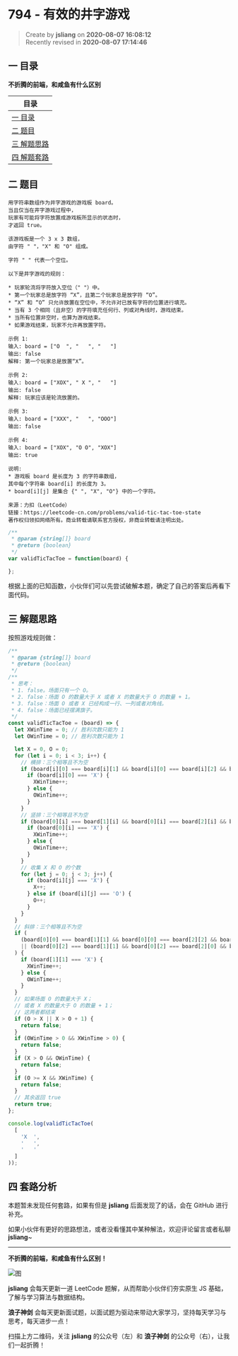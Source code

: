 794 - 有效的井字游戏
===

> Create by **jsliang** on **2020-08-07 16:08:12**  
> Recently revised in **2020-08-07 17:14:46**

## 一 目录

**不折腾的前端，和咸鱼有什么区别**

| 目录 |
| --- |
| [一 目录](#chapter-one) |
| [二 题目](#chapter-two) |
| [三 解题思路](#chapter-three) |
| [四 解题套路](#chapter-four) |

## 二 题目



```
用字符串数组作为井字游戏的游戏板 board。
当且仅当在井字游戏过程中，
玩家有可能将字符放置成游戏板所显示的状态时，
才返回 true。

该游戏板是一个 3 x 3 数组，
由字符 " "，"X" 和 "O" 组成。

字符 " " 代表一个空位。

以下是井字游戏的规则：

* 玩家轮流将字符放入空位（" "）中。
* 第一个玩家总是放字符 “X”，且第二个玩家总是放字符 “O”。
* “X” 和 “O” 只允许放置在空位中，不允许对已放有字符的位置进行填充。
* 当有 3 个相同（且非空）的字符填充任何行、列或对角线时，游戏结束。
* 当所有位置非空时，也算为游戏结束。
* 如果游戏结束，玩家不允许再放置字符。

示例 1:
输入: board = ["O  ", "   ", "   "]
输出: false
解释: 第一个玩家总是放置“X”。

示例 2:
输入: board = ["XOX", " X ", "   "]
输出: false
解释: 玩家应该是轮流放置的。

示例 3:
输入: board = ["XXX", "   ", "OOO"]
输出: false

示例 4:
输入: board = ["XOX", "O O", "XOX"]
输出: true

说明:
* 游戏板 board 是长度为 3 的字符串数组，
其中每个字符串 board[i] 的长度为 3。
* board[i][j] 是集合 {" ", "X", "O"} 中的一个字符。

来源：力扣（LeetCode）
链接：https://leetcode-cn.com/problems/valid-tic-tac-toe-state
著作权归领扣网络所有。商业转载请联系官方授权，非商业转载请注明出处。
```

```js
/**
 * @param {string[]} board
 * @return {boolean}
 */
var validTicTacToe = function(board) {

};
```

根据上面的已知函数，小伙伴们可以先尝试破解本题，确定了自己的答案后再看下面代码。

## 三 解题思路



按照游戏规则做：

```js
/**
 * @param {string[]} board
 * @return {boolean}
 */
/**
 * 思考：
 * 1. false。场面只有一个 O。
 * 2. false：场面 O 的数量大于 X 或者 X 的数量大于 O 的数量 + 1。
 * 3. false：场面 O 或者 X 已经构成一行、一列或者对角线。
 * 4. false：场面已经摆满旗子。
 */
const validTicTacToe = (board) => {
  let XWinTime = 0; // 胜利次数只能为 1
  let OWinTime = 0; // 胜利次数只能为 1

  let X = 0, O = 0;
  for (let i = 0; i < 3; i++) {
    // 横排：三个相等且不为空
    if (board[i][0] === board[i][1] && board[i][0] === board[i][2] && board[i][0] !== ' ') {
      if (board[i][0] === 'X') {
        XWinTime++;
      } else {
        OWinTime++;
      }
    }
    // 竖排：三个相等且不为空
    if (board[0][i] === board[1][i] && board[0][i] === board[2][i] && board[0][i] !== ' ') {
      if (board[0][i] === 'X') {
        XWinTime++;
      } else {
        OWinTime++;
      }
    }
    // 收集 X 和 O 的个数
    for (let j = 0; j < 3; j++) {
      if (board[i][j] === 'X') {
        X++;
      } else if (board[i][j] === 'O') {
        O++;
      }
    }
  }
  // 斜排：三个相等且不为空
  if (
    (board[0][0] === board[1][1] && board[0][0] === board[2][2] && board[0][0] !== ' ')
    || (board[0][2] === board[1][1] && board[0][2] === board[2][0] && board[0][2] !== ' ')
  ) {
    if (board[1][1] === 'X') {
      XWinTime++;
    } else {
      OWinTime++;
    }
  }
  // 如果场面 O 的数量大于 X；
  // 或者 X 的数量大于 O 的数量 + 1；
  // 这两者都结束
  if (O > X || X > O + 1) {
    return false;
  }
  if (OWinTime > 0 && XWinTime > 0) {
    return false;
  }
  if (X > O && OWinTime) {
    return false;
  }
  if (O >= X && XWinTime) {
    return false;
  }
  // 其余返回 true
  return true;
};

console.log(validTicTacToe(
  [
    'X  ', 
    '   ',
    '   '
  ]
));
```

## 四 套路分析



本题暂未发现任何套路，如果有但是 **jsliang** 后面发现了的话，会在 GitHub 进行补充。

如果小伙伴有更好的思路想法，或者没看懂其中某种解法，欢迎评论留言或者私聊 **jsliang**~

---

**不折腾的前端，和咸鱼有什么区别！**

![图](https://github.com/LiangJunrong/document-library/blob/master/public-repertory/img/z-index-small.png?raw=true)

**jsliang** 会每天更新一道 LeetCode 题解，从而帮助小伙伴们夯实原生 JS 基础，了解与学习算法与数据结构。

**浪子神剑** 会每天更新面试题，以面试题为驱动来带动大家学习，坚持每天学习与思考，每天进步一点！

扫描上方二维码，关注 **jsliang** 的公众号（左）和 **浪子神剑** 的公众号（右），让我们一起折腾！

